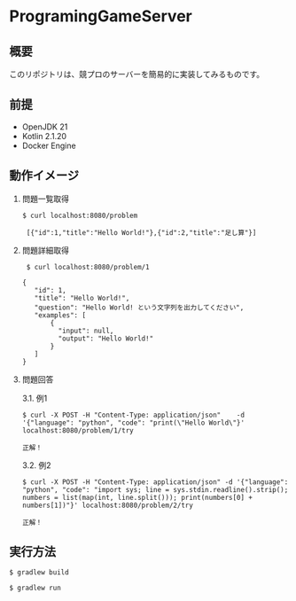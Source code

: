 # ProgramingGameServer

## 概要
このリポジトリは、競プロのサーバーを簡易的に実装してみるものです。

## 前提
- OpenJDK 21
- Kotlin 2.1.20
- Docker Engine

## 動作イメージ

1. 問題一覧取得
    ```shell
    $ curl localhost:8080/problem
    ```
   ```
    [{"id":1,"title":"Hello World!"},{"id":2,"title":"足し算"}]
   ```
2. 問題詳細取得
   ```shell
    $ curl localhost:8080/problem/1
   ```
    ```
    {
       "id": 1,
       "title": "Hello World!",
       "question": "Hello World! という文字列を出力してください",
       "examples": [
           {
             "input": null,
             "output": "Hello World!"
           }
       ]
    }
    ``` 
   
3. 問題回答

    3.1. 例1
    ```shell
    $ curl -X POST -H "Content-Type: application/json"    -d '{"language": "python", "code": "print(\"Hello World\"}'  localhost:8080/problem/1/try
    ```
    ```
    正解！
    ```
   3.2. 例2
   ```shell
   $ curl -X POST -H "Content-Type: application/json" -d '{"language": "python", "code": "import sys; line = sys.stdin.readline().strip(); numbers = list(map(int, line.split())); print(numbers[0] + numbers[1])"}' localhost:8080/problem/2/try
   ```
   ```
   正解！
   ```
   
## 実行方法
```shell
$ gradlew build
```

```shell
$ gradlew run
```